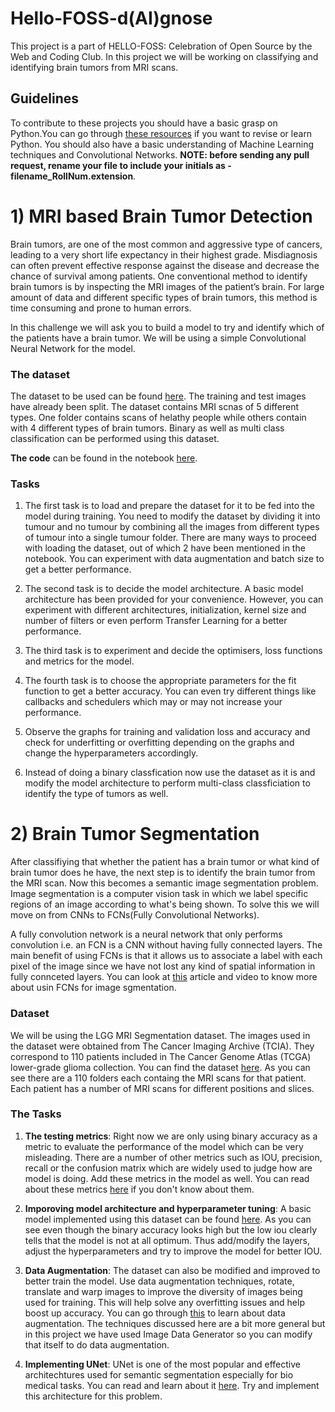 # Hello-FOSS-d(AI)gnose
This project is a part of HELLO-FOSS: Celebration of Open Source by the Web and Coding Club. In this project we will be working on classifying and identifying brain tumors from MRI scans. 

## Guidelines
To contribute to these projects you should have  a basic grasp on Python.You can go through [these resources](https://github.com/wncc/TSS-2021/tree/main/Python%20%26%20its%20Applications/Week-1) if you want to revise or learn Python. You should also have a basic understanding of Machine Learning techniques and Convolutional Networks. **NOTE: before sending any pull request, rename your file to include your initials as - filename_RollNum.extension**.

# 1) MRI based Brain Tumor Detection
Brain tumors, are one of the most common and aggressive type of cancers, leading to a very short life expectancy in their highest grade. Misdiagnosis can often prevent effective response against the disease and decrease the chance of survival among patients. One conventional method to identify brain tumors is by inspecting the MRI images of the patient’s brain. For large amount of data and different specific types of brain tumors, this method is time consuming and prone to human errors.

In this challenge we will ask you to build a model to try and identify which of the patients have a brain tumor. We will be using a simple Convolutional Neural Network for the model. 
### The dataset
The dataset to be used can be found [here](https://github.com/sartajbhuvaji/brain-tumor-classification-dataset). The training and test images have already been split. The dataset contains MRI scnas of 5 different types. One folder contains scans of helathy people while others contain with 4 different types of brain tumors. Binary as well as multi class classification can be performed using this dataset.

**The code** can be found in the notebook [here]().
### Tasks

1) The first task is to load and prepare the dataset for it to be fed into the model during training. You need to modify the dataset by dividing it into tumour and no tumour by combining all the images from different types of tumour into a single tumour folder.  There are many ways to proceed with loading the dataset, out of which 2 have been mentioned in the notebook. You can experiment with data augmentation and batch size to get a better performance. 

2) The second task is to decide the model architecture. A basic model architecture has been provided for your convenience. However, you can experiment with different architectures, initialization, kernel size and number of filters or even perform Transfer Learning for a better performance. 

3) The third task is to experiment and decide the optimisers, loss functions and metrics for the model. 

4) The fourth task is to choose the appropriate parameters for the fit function to get a better accuracy. You can even try different things like callbacks and schedulers which may or may not increase your performance. 

5) Observe the graphs for training and validation loss and accuracy and check for underfitting or overfitting depending on the graphs and change the hyperparameters accordingly.

6) Instead of doing a binary classfication now use the dataset as it is and modify the model architecture to perform multi-class classficiation to identify the type of tumors as well.

# 2) Brain Tumor Segmentation 
After classifiying that whether the patient has a brain tumor or what kind of brain tumor does he have, the next step is to identify the brain tumor from the MRI scan. Now this becomes a semantic image segmentation problem. Image segmentation is a computer vision task in which we label specific regions of an image according to what's being shown. To solve this we will move on from CNNs to FCNs(Fully Convolutional Networks).

A fully convolution network is a neural network that only performs convolution i.e. an FCN is a CNN without having fully connected layers. The main benefit of using FCNs is that it allows us to associate a label with each pixel of the image since we have not lost any kind of spatial information in fully connceted layers. You can look at [this](https://towardsdatascience.com/review-fcn-semantic-segmentation-eb8c9b50d2d1) article and video to know more about usin FCNs for image sgmentation.

### Dataset
We will be using the LGG MRI Segmentation dataset. The images used in the dataset were obtained from The Cancer Imaging Archive (TCIA).
They correspond to 110 patients included in The Cancer Genome Atlas (TCGA) lower-grade glioma collection.
You can find the dataset [here](https://github.com/SubarnoNR/Hello-FOSS-Image-Segmentation/tree/main/Dataset). As you can see there are a 110 folders each containg the MRI scans for that patient. Each patient has a number of MRI scans for different positions and slices. 

### The Tasks
1) **The testing metrics**: Right now we are only using binary accuracy as a metric to evaluate the performance of the model which can be very misleading. There are a number of other metrics such as IOU, precision, recall or the confusion matrix which are widely used to judge how are model is doing. Add these metrics in the model as well. You can read about these metrics [here](https://www.kite.com/blog/python/image-segmentation-tutorial/#validation2) if you don't know about them.

2) **Imporoving model architecture and hyperparameter tuning**: A basic model implemented using this dataset can be found [here](https://www.kaggle.com/yassinealouini/all-the-segmentation-metrics). As you can see even though the binary accuracy looks high but the low iou clearly tells that the model is not at all optimum. Thus add/modify the layers, adjust the hyperparameters and try to improve the model for better IOU. 

3) **Data Augmentation**: The dataset can also be modified and improved to better train the model.  Use data augmentation techniques, rotate, translate and warp images to improve the diversity of images being used for training. This will help solve any overfitting issues and help boost up accuracy. You can go through [this](https://nanonets.com/blog/data-augmentation-how-to-use-deep-learning-when-you-have-limited-data-part-2/) to learn about data augmentation. The techniques discussed here are a bit more general but in this project we have used Image Data Generator so you can modify that itself to do data augmentation.

4) **Implementing UNet**: UNet is one of the most popular and effective architechtures used for semantic segmentation especially for bio medical tasks. You can read and learn about it [here](https://blog.paperspace.com/unet-architecture-image-segmentation/). Try and implement this architecture for this problem.
